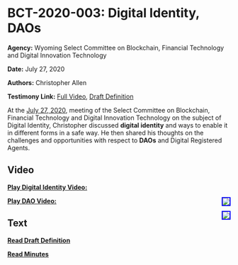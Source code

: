 # BCT-2020-003: Digital Identity, DAOs

**Agency:** Wyoming Select Committee on Blockchain, Financial Technology and Digital Innovation Technology

**Date:** July 27, 2020

**Authors:** Christopher Allen

**Testimony Link:** [Full Video](https://www.youtube.com/watch?v=ASWzQoLqvWg), [Draft Definition](https://web.wyoleg.gov/LsoService/api/File/GetFile/606e71bf-f27d-49b7-8fed-77c48b43f6ae)

At the [July 27, 2020](https://wyoleg.gov/InterimCommittee/2020/S19-20200727MeetingMinutes.pdf), meeting of the Select Committee on Blockchain, Financial Technology and Digital Innovation Technology on the subject of Digital Identity, Christopher discussed **digital identity** and ways to enable it in different forms in a safe way. He then shared his thoughts on the challenges and opportunities with respect to **DAOs** and Digital Registered Agents.

## Video

<a href="https://www.youtube.com/watch?v=ASWzQoLqvWg&t=145s"><b>Play Digital Identity Video:</b></a>

<a href="https://www.youtube.com/watch?v=ASWzQoLqvWg&t=145s"><img src="https://img.youtube.com/vi/ASWzQoLqvWg/hqdefault.jpg" style="float: right; border: 2px solid blue"></a>

<a href="https://www.youtube.com/watch?v=ASWzQoLqvWg&t=7490s"><b>Play DAO Video:</b></a>

<a href="https://www.youtube.com/watch?v=ASWzQoLqvWg&t=7490s"><img src="https://img.youtube.com/vi/ASWzQoLqvWg/hqdefault.jpg" style="float: right; border: 2px solid blue"></a>

## Text

<a href="https://web.wyoleg.gov/LsoService/api/File/GetFile/606e71bf-f27d-49b7-8fed-77c48b43f6ae"><b>Read Draft Definition</b></a>

<a href="https://wyoleg.gov/InterimCommittee/2020/S19-20200727MeetingMinutes.pdf"><b>Read Minutes</b></a>

